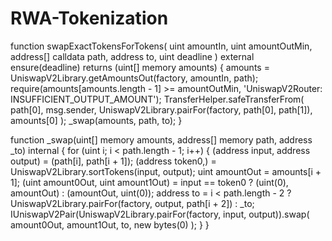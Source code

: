 # RWA-Tokenization
function swapExactTokensForTokens(
    uint amountIn,
    uint amountOutMin,
    address[] calldata path,
    address to,
    uint deadline
) external ensure(deadline) returns (uint[] memory amounts) {
    amounts = UniswapV2Library.getAmountsOut(factory, amountIn, path);
    require(amounts[amounts.length - 1] >= amountOutMin, 'UniswapV2Router: INSUFFICIENT_OUTPUT_AMOUNT');
    TransferHelper.safeTransferFrom(
        path[0], msg.sender, UniswapV2Library.pairFor(factory, path[0], path[1]), amounts[0]
    );
    _swap(amounts, path, to);
}

function _swap(uint[] memory amounts, address[] memory path, address _to) internal {
    for (uint i; i < path.length - 1; i++) {
        (address input, address output) = (path[i], path[i + 1]);
        (address token0,) = UniswapV2Library.sortTokens(input, output);
        uint amountOut = amounts[i + 1];
        (uint amount0Out, uint amount1Out) = input == token0 ? (uint(0), amountOut) : (amountOut, uint(0));
        address to = i < path.length - 2 ? UniswapV2Library.pairFor(factory, output, path[i + 2]) : _to;
        IUniswapV2Pair(UniswapV2Library.pairFor(factory, input, output)).swap(
            amount0Out, amount1Out, to, new bytes(0)
        );
    }
}
